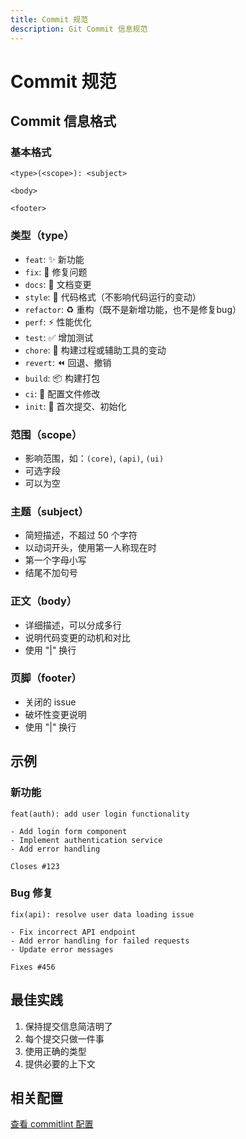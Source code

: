 ```yaml
---
title: Commit 规范
description: Git Commit 信息规范
---
```


# Commit 规范

## Commit 信息格式

### 基本格式
```
<type>(<scope>): <subject>

<body>

<footer>
```

### 类型（type）
- `feat`: ✨ 新功能
- `fix`: 🐛 修复问题
- `docs`: 📝 文档变更
- `style`: 💄 代码格式（不影响代码运行的变动）
- `refactor`: ♻️ 重构（既不是新增功能，也不是修复bug）
- `perf`: ⚡️ 性能优化
- `test`: ✅ 增加测试
- `chore`: 🔨 构建过程或辅助工具的变动
- `revert`: ⏪️ 回退、撤销
- `build`: 📦️ 构建打包
- `ci`: 🎡 配置文件修改
- `init`: 🎉 首次提交、初始化

### 范围（scope）
- 影响范围，如：`(core)`, `(api)`, `(ui)`
- 可选字段
- 可以为空

### 主题（subject）
- 简短描述，不超过 50 个字符
- 以动词开头，使用第一人称现在时
- 第一个字母小写
- 结尾不加句号

### 正文（body）
- 详细描述，可以分成多行
- 说明代码变更的动机和对比
- 使用 "|" 换行

### 页脚（footer）
- 关闭的 issue
- 破坏性变更说明
- 使用 "|" 换行

## 示例

### 新功能
```
feat(auth): add user login functionality

- Add login form component
- Implement authentication service
- Add error handling

Closes #123
```

### Bug 修复
```
fix(api): resolve user data loading issue

- Fix incorrect API endpoint
- Add error handling for failed requests
- Update error messages

Fixes #456
```

## 最佳实践
1. 保持提交信息简洁明了
2. 每个提交只做一件事
3. 使用正确的类型
4. 提供必要的上下文

## 相关配置
[查看 commitlint 配置](/frontend/engineering/example/commitlint) 